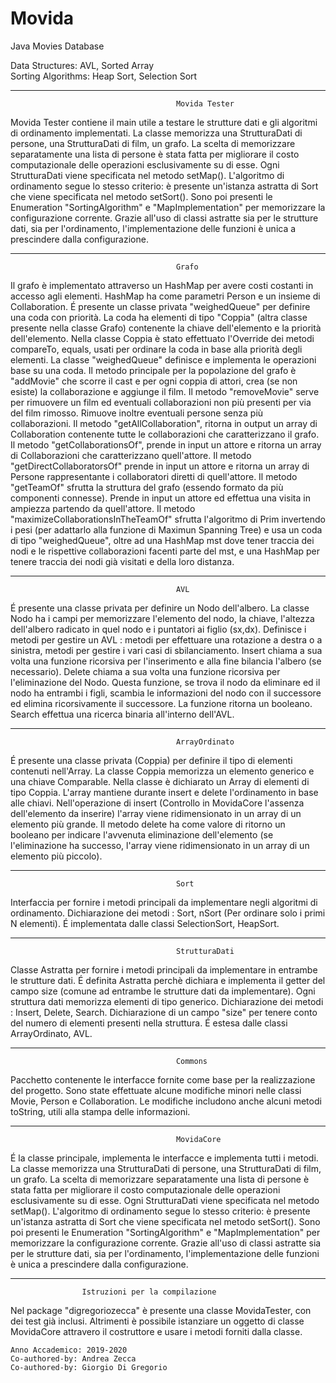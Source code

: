 # Movida
Java Movies Database

Data Structures: AVL, Sorted Array</br>
Sorting Algorithms: Heap Sort, Selection Sort

-------------------------------------------------------------------------
				                         Movida Tester
Movida Tester contiene il main utile a testare le strutture dati e gli algoritmi
di ordinamento implementati. La classe memorizza una StrutturaDati di persone, una StrutturaDati di film, un grafo.
La scelta di memorizzare separatamente una lista di persone è stata fatta per migliorare il costo computazionale delle operazioni esclusivamente su di esse.
Ogni StrutturaDati viene specificata nel metodo setMap().
L'algoritmo di ordinamento segue lo stesso criterio: è presente un'istanza astratta di Sort che viene specificata nel metodo setSort().	
Sono poi presenti le Enumeration "SortingAlgorithm" e "MapImplementation" per memorizzare la configurazione corrente.
Grazie all'uso di classi astratte sia per le strutture dati, sia per l'ordinamento, l'implementazione delle funzioni è unica a prescindere dalla configurazione.

-------------------------------------------------------------------------
				                         Grafo
Il grafo è implementato attraverso un HashMap per avere costi costanti in accesso agli elementi. HashMap ha come parametri Person e un insieme di Collaboration.
É presente un classe privata "weighedQueue" per definire una coda con priorità. La coda ha elementi di tipo "Coppia" (altra classe presente nella classe Grafo) contenente la chiave dell'elemento e la priorità dell'elemento.
Nella classe Coppia è stato effettuato l'Override dei metodi compareTo, equals, usati per ordinare la coda in base alla priorità degli elementi.
La classe "weighedQueue" definisce e implementa le operazioni base su una coda.
Il metodo principale per la popolazione del grafo è "addMovie" che scorre il cast e per ogni coppia di attori, crea (se non esiste) la collaborazione e aggiunge il film.
Il metodo "removeMovie" serve per rimuovere un film ed eventuali collaborazioni non più presenti per via del film rimosso. Rimuove inoltre eventuali persone senza più collaborazioni.
Il metodo "getAllCollaboration", ritorna in output un array di Collaboration contenente tutte le collaborazioni che caratterizzano il grafo.
Il metodo "getCollaborationsOf", prende in input un attore e ritorna un array di Collaborazioni che caratterizzano quell'attore.
Il metodo "getDirectCollaboratorsOf" prende in input un attore e ritorna un array di Persone rappresentante i collaboratori diretti di quell'attore.
Il metodo "getTeamOf" sfrutta la struttura del grafo (essendo formato da più componenti connesse). Prende in input un attore ed effettua una visita in ampiezza partendo da quell'attore.
Il metodo "maximizeCollaborationsInTheTeamOf" sfrutta l'algoritmo di Prim invertendo i pesi (per adattarlo alla funzione di Maximun Spanning Tree) e usa un coda di tipo "weighedQueue", oltre ad una HashMap mst dove tener traccia dei nodi e le rispettive
collaborazioni facenti parte del mst, e una HashMap per tenere traccia dei nodi già visitati e della loro distanza.

-------------------------------------------------------------------------
				                         AVL
É presente una classe privata per definire un Nodo dell'albero. 
La classe Nodo ha i campi per memorizzare l'elemento del nodo, la chiave, l'altezza dell'albero radicato in quel nodo e i puntatori ai figlio (sx,dx).
Definisce i metodi per gestire un AVL : metodi per effettuare una rotazione a destra o a sinistra, metodi per gestire i vari casi di sbilanciamento.
Insert chiama a sua volta una funzione ricorsiva per l'inserimento e alla fine bilancia l'albero (se necessario).
Delete chiama a sua volta una funzione ricorsiva per l'eliminazione del Nodo. Questa funzione, se trova il nodo da eliminare ed il nodo ha entrambi i figli, scambia le informazioni del nodo con il successore ed elimina ricorsivamente il successore. La funzione ritorna un booleano.
Search effettua una ricerca binaria all'interno dell'AVL.

-------------------------------------------------------------------------
				                         ArrayOrdinato
É presente una classe privata (Coppia) per definire il tipo di elementi contenuti nell'Array.
La classe Coppia memorizza un elemento generico e una chiave Comparable.
Nella classe è dichiarato un Array di elementi di tipo Coppia.
L'array mantiene durante insert e delete l'ordinamento in base alle chiavi.
Nell'operazione di insert (Controllo in MovidaCore l'assenza dell'elemento da inserire) l'array viene ridimensionato in un array di un elemento più grande.
Il metodo delete ha come valore di ritorno un booleano per indicare l'avvenuta eliminazione dell'elemento (se l'eliminazione ha successo, l'array viene ridimensionato in un array di un elemento più piccolo).

-------------------------------------------------------------------------
				                         Sort
Interfaccia per fornire i metodi principali da implementare negli algoritmi di ordinamento.
Dichiarazione dei metodi : Sort, nSort (Per ordinare solo i primi N elementi).
É implementata dalle classi SelectionSort, HeapSort.

-------------------------------------------------------------------------
				                         StrutturaDati
Classe Astratta per fornire i metodi principali da implementare in entrambe le strutture dati.
É definita Astratta perchè dichiara e implementa il getter del campo size (comune ad entrambe le strutture dati da implementare).
Ogni struttura dati memorizza elementi di tipo generico.
Dichiarazione dei metodi : Insert, Delete, Search.
Dichiarazione di un campo "size" per tenere conto del numero di elementi presenti nella struttura.
É estesa dalle classi ArrayOrdinato, AVL.

-------------------------------------------------------------------------
				                         Commons
Pacchetto contenente le interfacce fornite come base per la realizzazione del progetto. Sono state effettuate alcune modifiche minori nelle classi Movie, Person e Collaboration. Le modifiche includono anche alcuni metodi toString, utili alla stampa delle informazioni.

-------------------------------------------------------------------------
				                         MovidaCore
É la classe principale, implementa le interfacce e implementa tutti i metodi. 
La classe memorizza una StrutturaDati di persone, una StrutturaDati di film, un grafo.
La scelta di memorizzare separatamente una lista di persone è stata fatta per migliorare il costo computazionale delle operazioni esclusivamente su di esse.
Ogni StrutturaDati viene specificata nel metodo setMap().
L'algoritmo di ordinamento segue lo stesso criterio: è presente un'istanza astratta di Sort che viene specificata nel metodo setSort().	
Sono poi presenti le Enumeration "SortingAlgorithm" e "MapImplementation" per memorizzare la configurazione corrente.
Grazie all'uso di classi astratte sia per le strutture dati, sia per l'ordinamento, l'implementazione delle funzioni è unica a prescindere dalla configurazione.

---------------------------------------------------------------------------
					Istruzioni per la compilazione
Nel package "digregoriozecca" è presente una classe MovidaTester, con dei test già inclusi.
Altrimenti è possibile istanziare un oggetto di classe MovidaCore attravero il costruttore e usare i metodi forniti dalla classe.</br>

~~~~~~~~~~~~~~~~~~~~~~~~~~~~~~~~~~~~~~~~~~~~~~~~~~~~~~~~~~~~~~~~~~~~~
Anno Accademico: 2019-2020					    
Co-authored-by: Andrea Zecca 
Co-authored-by: Giorgio Di Gregorio
							            
                                                                    
~~~~~~~~~~~~~~~~~~~~~~~~~~~~~~~~~~~~~~~~~~~~~~~~~~~~~~~~~~~~~~~~~~~~~
